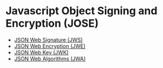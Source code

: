 # Javascript Object Signing and Encryption (JOSE)

* [JSON Web Signature (JWS)](json-web-signature-jws)
* [JSON Web Encryption (JWE)](json-web-encryption-jwe)
* [JSON Web Key (JWK)](json-web-key-jwk)
* [JSON Web Algorithms (JWA)](json-web-algorithms-jwa)